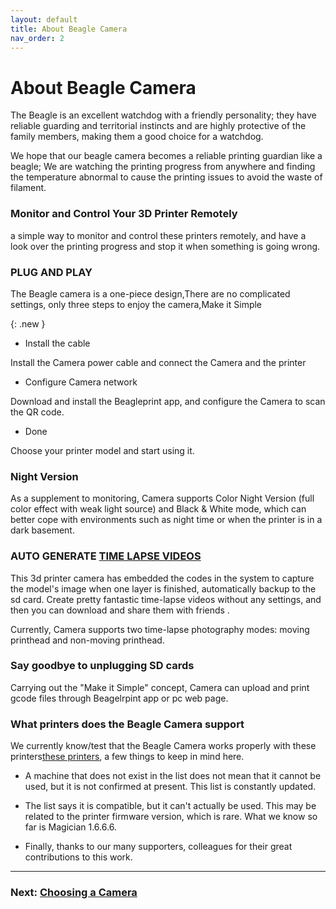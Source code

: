 ```yaml
---
layout: default
title: About Beagle Camera
nav_order: 2
---
```


# About Beagle Camera

The Beagle is an excellent watchdog with a friendly personality; they have reliable guarding and territorial instincts and are highly protective of the family members, making them a good choice for a watchdog.

We hope that our beagle camera becomes a reliable printing guardian like a beagle; We are watching the printing progress from anywhere and finding the temperature abnormal to cause the printing issues to avoid the waste of filament.

### Monitor and Control Your 3D Printer Remotely 

a simple way to monitor and control these printers remotely, and have a look over the printing progress and stop it when something is going wrong.

### PLUG AND PLAY

The Beagle camera is a one-piece design,There are no complicated settings, only three steps to enjoy the camera,Make it Simple

{: .new }
* Install the cable

Install the Camera power cable and connect the Camera and the printer

* Configure Camera network

Download and install the Beagleprint app, and configure the Camera to scan the QR code.

* Done

Choose your printer model and start using it.

### Night Version
As a supplement to monitoring, Camera supports Color Night Version (full color effect with weak light source) and Black & White mode, which can better cope with environments such as night time or when the printer is in a dark basement.

### AUTO GENERATE [TIME LAPSE VIDEOS](https://www.youtube.com/watch?v=ELQokVHeToM)

This 3d printer camera has embedded the codes in the system to capture the model's image when one layer is finished, automatically backup to the sd card. Create pretty fantastic time-lapse videos without any settings, and then you can download and share them with friends .

Currently, Camera supports two time-lapse photography modes: moving printhead and non-moving printhead.

### Say goodbye to unplugging SD cards

Carrying out the "Make it Simple" concept, Camera can upload and print gcode files through Beagelrpint app or pc web page.

### What printers does the Beagle Camera support

We currently know/test that the Beagle Camera works properly with these printers[these printers](https://www.3dprinteraccessories.shop/blogs/beagleprint/beagle-camera-is-compatible-with-3d-printers-list), a few things to keep in mind here.

* A machine that does not exist in the list does not mean that it cannot be used, but it is not confirmed at present. This list is constantly updated.

* The list says it is compatible, but it can't actually be used. This may be related to the printer firmware version, which is rare. What we know so far is Magician 1.6.6.6.

* Finally, thanks to our many supporters, colleagues for their great contributions to this work.



---

### Next: [Choosing a Camera](./docs/hardware)
